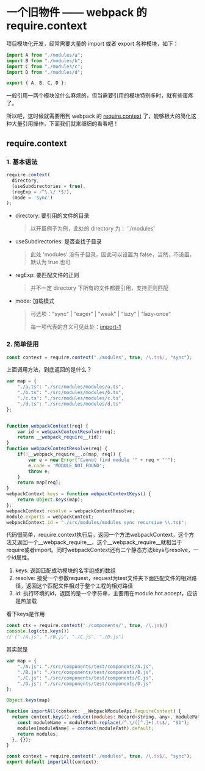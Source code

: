# 一个旧物件 —— webpack 的 require.context 

项目模块化开发，经常需要大量的 import 或者 export 各种模块，如下：

```js
import A from "./modules/a";
import B from "./modules/b";
import C from "./modules/c";
import D from "./modules/d";

export { A, B, C, D };
```

一般引用一两个模块没什么麻烦的，但当需要引用的模块特别多时，就有些蛋疼了。

所以吧，这时候就需要用到 webpack 的 [require.context](https://webpack.js.org/guides/dependency-management/#requirecontext) 了，能够极大的简化这种大量引用操作，下面我们就来细细的看看吧！

## require.context

### 1. 基本语法

```ts
require.context(
  directory,
  (useSubdirectories = true),
  (regExp = /^\.\/.*$/),
  (mode = 'sync')
);
```

- directory: 要引用的文件的目录

  > 以开篇例子为例，此处的 directory 为： './modules'

- useSubdirectories: 是否查找子目录

  > 此处 'modules' 没有子目录，因此可以设置为 false，当然，不设置，默认为 true 也可

- regExp: 要匹配文件的正则

  > 并不一定 directory 下所有的文件都要引用，支持正则匹配

- mode: 加载模式

  > 可选项："sync" | "eager" | "weak" | "lazy" | "lazy-once"
  >
  > 每一项代表的含义可见此处：[import-1](https://webpack.docschina.org/api/module-methods/#import-1)

### 2. 简单使用

```js
const context = require.context("./modules", true, /\.ts$/, "sync");
```

上面调用方法，到底返回的是什么？

```js
var map = {
	"./a.ts": "./src/modules/modules/a.ts",
	"./b.ts": "./src/modules/modules/b.ts",
	"./c.ts": "./src/modules/modules/c.ts",
	"./d.ts": "./src/modules/modules/d.ts"
};


function webpackContext(req) {
	var id = webpackContextResolve(req);
	return __webpack_require__(id);
}
function webpackContextResolve(req) {
	if(!__webpack_require__.o(map, req)) {
		var e = new Error("Cannot find module '" + req + "'");
		e.code = 'MODULE_NOT_FOUND';
		throw e;
	}
	return map[req];
}
webpackContext.keys = function webpackContextKeys() {
	return Object.keys(map);
};
webpackContext.resolve = webpackContextResolve;
module.exports = webpackContext;
webpackContext.id = "./src/modules/modules sync recursive \\.ts$";
```

代码很简单，require.context执行后，返回一个方法webpackContext，这个方法又返回一个__webpack_require__，这个__webpack_require__就相当于require或者import。同时webpackContext还有二个静态方法keys与resolve，一个id属性。

1. keys: 返回匹配成功模块的名字组成的数组
2. resolve: 接受一个参数request，request为test文件夹下面匹配文件的相对路径，返回这个匹配文件相对于整个工程的相对路径
3. id: 执行环境的id，返回的是一个字符串，主要用在module.hot.accept，应该是热加载

看下keys是作用

```js
const ctx = require.context('./components/', true, /\.js$/)
console.log(ctx.keys())
// ["./A.js", "./B.js", "./C.js", "./D.js"]
```

其实就是

```js
var map = {
	"./A.js": "./src/components/test/components/A.js",
	"./B.js": "./src/components/test/components/B.js",
	"./C.js": "./src/components/test/components/C.js",
	"./D.js": "./src/components/test/components/D.js"
};

Object.keys(map)
```



```js
function importAll(context: __WebpackModuleApi.RequireContext) {
  return context.keys().reduce((modules: Record<string, any>, modulePath) => {
    const moduleName = modulePath.replace(/^.\/([^.]+).ts$/, "$1");
    modules[moduleName] = context(modulePath).default;
    return modules;
  }, {});
}

const context = require.context("./modules", true, /\.ts$/, "sync");
export default importAll(context);

```